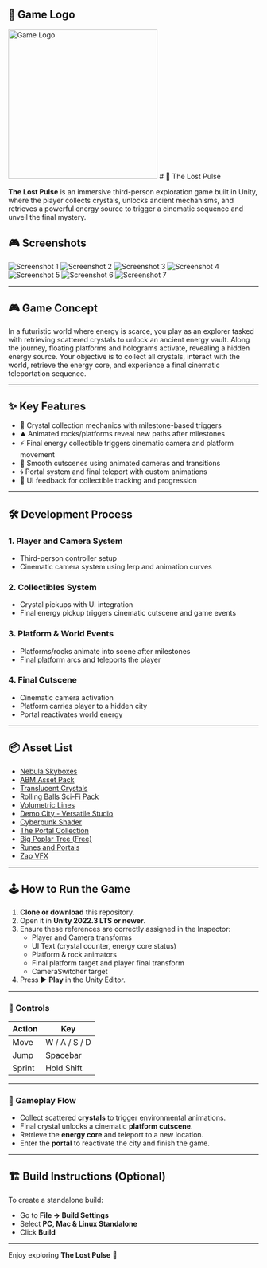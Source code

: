 ## 🔷 Game Logo

<img src="Assets/Preview/logo.png" alt="Game Logo" width="300"/>
# 🌌 The Lost Pulse

**The Lost Pulse** is an immersive third-person exploration game built in Unity, where the player collects crystals, unlocks ancient mechanisms, and retrieves a powerful energy source to trigger a cinematic sequence and unveil the final mystery.

## 🎮 Screenshots

![Screenshot 1](Assets/Preview/screenshot1.png)
![Screenshot 2](Assets/Preview/screenshot2.png)
![Screenshot 3](Assets/Preview/screenshot3.png)
![Screenshot 4](Assets/Preview/screenshot4.png)
![Screenshot 5](Assets/Preview/screenshot5.png)
![Screenshot 6](Assets/Preview/screenshot6.png)
![Screenshot 7](Assets/Preview/screenshot7.png)

---

## 🎮 Game Concept

In a futuristic world where energy is scarce, you play as an explorer tasked with retrieving scattered crystals to unlock an ancient energy vault. Along the journey, floating platforms and holograms activate, revealing a hidden energy source. Your objective is to collect all crystals, interact with the world, retrieve the energy core, and experience a final cinematic teleportation sequence.

---

## ✨ Key Features

- 🧊 Crystal collection mechanics with milestone-based triggers  
- ⛰️ Animated rocks/platforms reveal new paths after milestones  
- ⚡ Final energy collectible triggers cinematic camera and platform movement  
- 🎥 Smooth cutscenes using animated cameras and transitions  
- 🌀 Portal system and final teleport with custom animations  
- 🧭 UI feedback for collectible tracking and progression  

---

## 🛠️ Development Process

### 1. Player and Camera System
- Third-person controller setup
- Cinematic camera system using lerp and animation curves

### 2. Collectibles System
- Crystal pickups with UI integration
- Final energy pickup triggers cinematic cutscene and game events

### 3. Platform & World Events
- Platforms/rocks animate into scene after milestones
- Final platform arcs and teleports the player

### 4. Final Cutscene
- Cinematic camera activation
- Platform carries player to a hidden city
- Portal reactivates world energy

---

## 📦 Asset List

- [Nebula Skyboxes](https://assetstore.unity.com/packages/2d/textures-materials/sky/nebula-skyboxes-21992)  
- [ABM Asset Pack](https://assetstore.unity.com/packages/3d/environments/abm-asset-pack-255156)  
- [Translucent Crystals](https://assetstore.unity.com/packages/3d/environments/fantasy/translucent-crystals-106274)  
- [Rolling Balls Sci-Fi Pack](https://assetstore.unity.com/packages/3d/props/rolling-balls-sci-fi-pack-free-297168)  
- [Volumetric Lines](https://assetstore.unity.com/packages/tools/particles-effects/volumetric-lines-29160)  
- [Demo City - Versatile Studio](https://assetstore.unity.com/packages/3d/environments/urban/demo-city-by-versatile-studio-mobile-friendly-269772)  
- [Cyberpunk Shader](https://assetstore.unity.com/packages/vfx/shaders/dynamic-cyberpunk-shader-1-299305)  
- [The Portal Collection](https://assetstore.unity.com/packages/3d/environments/fantasy/the-portal-collection-205438)  
- [Big Poplar Tree (Free)](https://assetstore.unity.com/packages/3d/vegetation/big-poplar-tree-free-301037)  
- [Runes and Portals](https://assetstore.unity.com/packages/3d/environments/fantasy/runesandportals-85098)  
- [Zap VFX](https://assetstore.unity.com/packages/vfx/particles/spells/zap-vfx-303478)  

---

## 🕹️ How to Run the Game

1. **Clone or download** this repository.
2. Open it in **Unity 2022.3 LTS or newer**.
3. Ensure these references are correctly assigned in the Inspector:
   - Player and Camera transforms
   - UI Text (crystal counter, energy core status)
   - Platform & rock animators
   - Final platform target and player final transform
   - CameraSwitcher target
4. Press ▶️ **Play** in the Unity Editor.

---

### 🔧 Controls

| Action       | Key        |
|--------------|------------|
| Move         | W / A / S / D |
| Jump         | Spacebar   |
| Sprint       | Hold Shift |

---

### 🎯 Gameplay Flow

- Collect scattered **crystals** to trigger environmental animations.
- Final crystal unlocks a cinematic **platform cutscene**.
- Retrieve the **energy core** and teleport to a new location.
- Enter the **portal** to reactivate the city and finish the game.

---

## 🏗️ Build Instructions (Optional)

To create a standalone build:
- Go to **File → Build Settings**
- Select **PC, Mac & Linux Standalone**
- Click **Build**

---

Enjoy exploring **The Lost Pulse** 🌌

